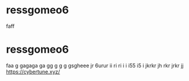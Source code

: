 # ressgomeo6
faff 
# ressgomeo6
faa g
gagaga
ga
gg
g
g
g
gsgheee
jr
6urur
ii
ri
ri
i
i
i55
i5
i
jkrkr jh rkr jrkr jj  https://cybertune.xyz/
